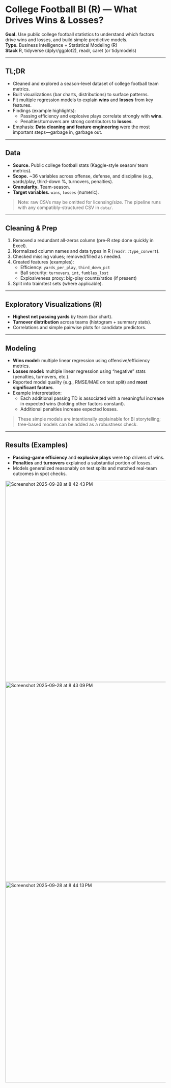 # College Football BI (R) — What Drives Wins & Losses?

**Goal.** Use public college football statistics to understand which factors drive wins and losses, and build simple predictive models.  
**Type.** Business Intelligence + Statistical Modeling (R)  
**Stack** R, tidyverse (dplyr/ggplot2), readr, caret (or tidymodels)

---

## TL;DR
- Cleaned and explored a season-level dataset of college football team metrics.
- Built visualizations (bar charts, distributions) to surface patterns.
- Fit multiple regression models to explain **wins** and **losses** from key features.
- Findings (example highlights):
  - Passing efficiency and explosive plays correlate strongly with **wins**.
  - Penalties/turnovers are strong contributors to **losses**.
- Emphasis: **Data cleaning and feature engineering** were the most important steps—garbage in, garbage out.

---

## Data
- **Source.** Public college football stats (Kaggle-style season/ team metrics).
- **Scope.** ~36 variables across offense, defense, and discipline (e.g., yards/play, third-down %, turnovers, penalties).
- **Granularity.** Team-season.
- **Target variables.** `wins`, `losses` (numeric).

> Note: raw CSVs may be omitted for licensing/size. The pipeline runs with any compatibly-structured CSV in `data/`.

---

## Cleaning & Prep
1. Removed a redundant all-zeros column (pre-R step done quickly in Excel).
2. Normalized column names and data types in R (`readr::type_convert`).
3. Checked missing values; removed/filled as needed.
4. Created features (examples):
   - Efficiency: `yards_per_play`, `third_down_pct`
   - Ball security: `turnovers`, `int`, `fumbles_lost`
   - Explosiveness proxy: big-play counts/ratios (if present)
5. Split into train/test sets (where applicable).

---

## Exploratory Visualizations (R)
- **Highest net passing yards** by team (bar chart).
- **Turnover distribution** across teams (histogram + summary stats).
- Correlations and simple pairwise plots for candidate predictors.

---

## Modeling
- **Wins model:** multiple linear regression using offensive/efficiency metrics.
- **Losses model:** multiple linear regression using “negative” stats (penalties, turnovers, etc.).
- Reported model quality (e.g., RMSE/MAE on test split) and **most significant factors**.
- Example interpretation:
  - Each additional passing TD is associated with a meaningful increase in expected wins (holding other factors constant).
  - Additional penalties increase expected losses.

> These simple models are intentionally explainable for BI storytelling; tree-based models can be added as a robustness check.

---

## Results (Examples)
- **Passing-game efficiency** and **explosive plays** were top drivers of wins.
- **Penalties** and **turnovers** explained a substantial portion of losses.
- Models generalized reasonably on test splits and matched real-team outcomes in spot checks.
<img width="1121" height="633" alt="Screenshot 2025-09-28 at 8 42 43 PM" src="https://github.com/user-attachments/assets/96c33ffc-713a-443a-8f6a-e884f9264b1f" />
<img width="1116" height="629" alt="Screenshot 2025-09-28 at 8 43 09 PM" src="https://github.com/user-attachments/assets/c131ff73-5261-4080-a654-ca9de23a6b7e" />
<img width="1119" height="631" alt="Screenshot 2025-09-28 at 8 44 13 PM" src="https://github.com/user-attachments/assets/bb3fc740-de9f-4cb9-b756-4b466880127c" />

